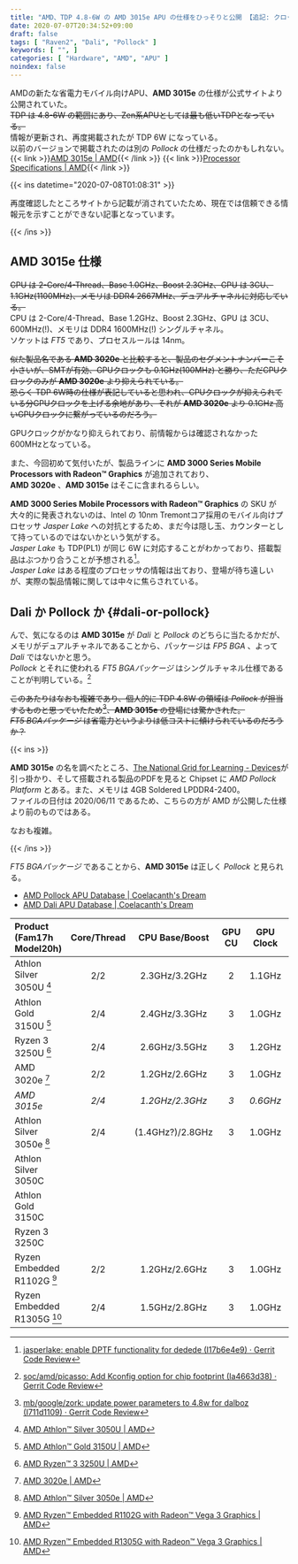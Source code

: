 ```yaml
---
title: "AMD、TDP 4.8-6W の AMD 3015e APU の仕様をひっそりと公開 【追記: クロック、メモリ仕様が修正され、TDP も 6Wに】"
date: 2020-07-07T20:34:52+09:00
draft: false
tags: [ "Raven2", "Dali", "Pollock" ]
keywords: [ "", ]
categories: [ "Hardware", "AMD", "APU" ]
noindex: false
---
```


AMDの新たな省電力モバイル向けAPU、**AMD 3015e** の仕様が公式サイトより公開されていた。  
<del>TDP は 4.8-6W の範囲にあり、Zen系APUとしては最も低いTDPとなっている。</del>  
情報が更新され、再度掲載されたが TDP 6W になっている。  
以前のバージョンで掲載されたのは別の *Pollock* の仕様だったのかもしれない。  
{{< link >}}[AMD 3015e | AMD](https://www.amd.com/en/products/apu/amd-3015e#product-specs){{< /link >}}
{{< link >}}[Processor Specifications | AMD](https://www.amd.com/en/products/specifications/processors/){{< /link >}}

{{< ins datetime="2020-07-08T01:08:31" >}}

再度確認したところサイトから記載が消されていたため、現在では信頼できる情報元を示すことができない記事となっています。  

{{< /ins >}}

## AMD 3015e 仕様
<del>CPU は 2-Core/4-Thread、Base 1.0GHz、Boost 2.3GHz、GPU は 3CU、1.1GHz(1100MHz)、メモリは DDR4 2667MHz、デュアルチャネルに対応している。</del>  
CPU は 2-Core/4-Thread、Base 1.2GHz、Boost 2.3GHz、GPU は 3CU、600MHz(!)、メモリは DDR4 1600MHz(!) シングルチャネル。  
ソケットは *FT5* であり、プロセスルールは 14nm。  

<del>似た製品名である **AMD 3020e** と比較すると、製品のセグメントナンバーこそ小さいが、SMTが有効、GPUクロックも 0.1GHz(100MHz) と勝り、ただCPUクロックのみが **AMD 3020e** より抑えられている。  
恐らく TDP 6W時の仕様が表記していると思われ、CPUクロックが抑えられている分GPUクロックを上げる余地があり、それが **AMD 3020e** より 0.1GHz 高いGPUクロックに繋がっているのだろう。</del>  

GPUクロックがかなり抑えられており、前情報からは確認されなかった 600MHzとなっている。  

また、今回初めて気付いたが、製品ラインに **AMD 3000 Series Mobile Processors with Radeon™ Graphics** が追加されており、  
**AMD 3020e** 、**AMD 3015e** はそこに含まれるらしい。  

**AMD 3000 Series Mobile Processors with Radeon™ Graphics** の SKU が大々的に発表されないのは、Intel の 10nm Tremontコア採用のモバイル向けプロセッサ *Jasper Lake* への対抗とするため、まだ今は隠し玉、カウンターとして持っているのではないかという気がする。  
*Jasper Lake* も TDP(PL1) が同じ 6W に対応することがわかっており、搭載製品はぶつかり合うことが予想される[^jsl-pl1]。  
*Jasper Lake* はある程度のプロセッサの情報は出ており、登場が待ち遠しいが、実際の製品情報に関しては中々に焦らされている。  

[^jsl-pl1]: [jasperlake: enable DPTF functionality for dedede (I17b6e4e9) · Gerrit Code Review](https://review.coreboot.org/c/coreboot/+/41668)

## Dali か Pollock か {#dali-or-pollock}
んで、気になるのは **AMD 3015e** が *Dali* と *Pollock* のどちらに当たるかだが、  
メモリがデュアルチャネルであることから、パッケージは *FP5 BGA* 、よって *Dali* ではないかと思う。  
*Pollock* とそれに使われる *FT5 BGAパッケージ* はシングルチャネル仕様であることが判明している。[^ft5-sc]  

[^ft5-sc]: [soc/amd/picasso: Add Kconfig option for chip footprint (Ia4663d38) · Gerrit Code Review](https://review.coreboot.org/c/coreboot/+/39867/4)

<del>このあたりはなおも複雑であり、個人的に TDP 4.8W の領域は *Pollock* が担当するものと思っていたため[^plk-4_8W]、**AMD 3015e** の登場には驚かされた。  
*FT5 BGAパッケージ* は省電力というよりは低コストに傾けられているのだろうか？</del>  


[^plk-4_8W]: [mb/google/zork: update power parameters to 4.8w for dalboz (I711d1109) · Gerrit Code Review](https://chromium-review.googlesource.com/c/chromiumos/third_party/coreboot/+/2135098)

{{< ins >}}

**AMD 3015e** の名を調べたところ、[The National Grid for Learning - Devices](https://onboarding.lgfl.net/smartbuy/devices)が引っ掛かり、そして搭載される製品のPDFを見ると Chipset に *AMD Pollock Platform* とある。また、メモリは 4GB Soldered LPDDR4-2400。  
ファイルの日付は 2020/06/11 であるため、こちらの方が AMD が公開した仕様より前のものではある。  

なおも複雑。  


{{< /ins >}}

*FT5 BGAパッケージ* であることから、**AMD 3015e** は正しく *Pollock* と見られる。  

 * [AMD Pollock APU Database | Coelacanth's Dream](/posts/2020/06/14/amd-pollock-apu-database/)  
 * [AMD Dali APU Database | Coelacanth's Dream](/posts/2020/06/24/amd-dali-apu-database/)  

| Product (Fam17h Model20h) | Core/Thread | CPU Base/Boost | GPU CU | GPU Clock | TDP |
| :-- | :--: | :--: | :--: | :--: | :--: |
| Athlon Silver 3050U [^t3050u] | 2/2 | 2.3GHz/3.2GHz | 2 | 1.1GHz | 15(12-25)W |
| Athlon Gold 3150U [^t3150u] | 2/4 | 2.4GHz/3.3GHz | 3 | 1.0GHz | 15(12-25)W |
| Ryzen 3 3250U [^t3250u] | 2/4 | 2.6GHz/3.5GHz | 3 | 1.2GHz | 15(12-25)W |
| AMD 3020e [^t3020e] | 2/2 | 1.2GHz/2.6GHz | 3 | 1.0GHz | 6W |
| *AMD 3015e* | *2/4* | *1.2GHz/2.3GHz* | *3* | *0.6GHz* | *6W* |
| Athlon Silver 3050e [^t3050e] | 2/4 | (1.4GHz?)/2.8GHz | 3 | 1.0GHz | 6W |
| Athlon Silver 3050C | |
| Athlon Gold 3150C | |
| Ryzen 3 3250C | |
| Ryzen Embedded R1102G [^t1102g] | 2/2 | 1.2GHz/2.6GHz | 3 | 1.0GHz | 6W |
| Ryzen Embedded R1305G [^t1305g] | 2/4 | 1.5GHz/2.8GHz | 3 | 1.0GHz | 8-10W |

[^t3050u]: [AMD Athlon™ Silver 3050U | AMD](https://www.amd.com/en/products/apu/amd-athlon-silver-3050u#product-specs)
[^t3150u]: [AMD Athlon™ Gold 3150U | AMD](https://www.amd.com/en/products/apu/amd-athlon-gold-3150u#product-specs)
[^t3250u]: [AMD Ryzen™ 3 3250U | AMD](https://www.amd.com/en/products/apu/amd-athlon-gold-3150u#product-specs)
[^t3050e]: [AMD Athlon™ Silver 3050e | AMD](https://www.amd.com/en/product/9896)
[^t3020e]: [AMD 3020e | AMD](https://www.amd.com/en/products/apu/amd-3020e#product-specs)
[^t1102g]: [AMD Ryzen™ Embedded R1102G with Radeon™ Vega 3 Graphics | AMD](https://www.amd.com/en/product/9226)
[^t1305g]: [AMD Ryzen™ Embedded R1305G with Radeon™ Vega 3 Graphics | AMD](https://www.amd.com/en/product/9221)

